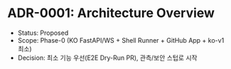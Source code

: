 # ADR-0001: Architecture Overview
- Status: Proposed
- Scope: Phase-0 (KO FastAPI/WS + Shell Runner + GitHub App + ko-v1 최소)
- Decision: 최소 기능 우선(E2E Dry-Run PR), 관측/보안 스텁로 시작